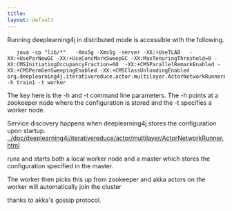 ```yaml
---
title: 
layout: default
---
```



Running deeplearning4j in distributed mode is accessible with the following.


       java -cp "lib/*"   -Xmx5g -Xms5g -server -XX:+UseTLAB   -XX:+UseParNewGC -XX:+UseConcMarkSweepGC -XX:MaxTenuringThreshold=0 -XX:CMSInitiatingOccupancyFraction=60  -XX:+CMSParallelRemarkEnabled -XX:+CMSPermGenSweepingEnabled -XX:+CMSClassUnloadingEnabled org.deeplearning4j.iterativereduce.actor.multilayer.ActorNetworkRunnerApp -h train1 -t worker


The key here is the -h and -t command line parameters. The -h points at a zookeeper node where the configuration is stored and the -t specifies a worker node.

Service discovery happens when deeplearning4j stores the configuration upon startup. 
[../doc/deeplearning4j/iterativereduce/actor/multilayer/ActorNetworkRunner.html](ActorNetworkRunner)

runs and starts both a local worker node  and a master which stores the configuration specified in the master.

The worker then picks this up from zookeeper and akka actors on the worker will automatically join the cluster

thanks to akka's gossip protocol.